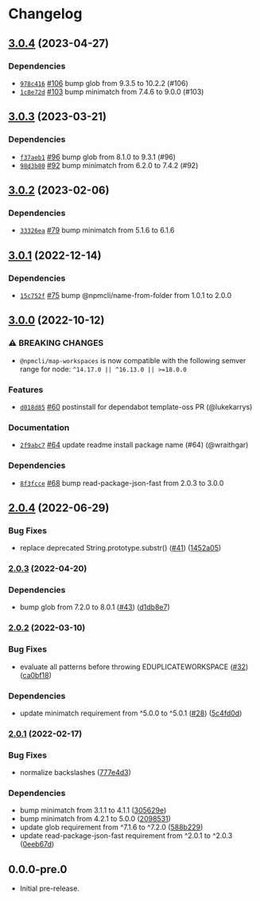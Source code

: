 # Changelog

## [3.0.4](https://github.com/npm/map-workspaces/compare/v3.0.3...v3.0.4) (2023-04-27)

### Dependencies

* [`978c416`](https://github.com/npm/map-workspaces/commit/978c4164368a5821284a62a051cb996728a10d93) [#106](https://github.com/npm/map-workspaces/pull/106) bump glob from 9.3.5 to 10.2.2 (#106)
* [`1c8e72d`](https://github.com/npm/map-workspaces/commit/1c8e72d4c253369a60b336ed59c2c3f7601bc47a) [#103](https://github.com/npm/map-workspaces/pull/103) bump minimatch from 7.4.6 to 9.0.0 (#103)

## [3.0.3](https://github.com/npm/map-workspaces/compare/v3.0.2...v3.0.3) (2023-03-21)

### Dependencies

* [`f37aeb1`](https://github.com/npm/map-workspaces/commit/f37aeb1dd83aa64ae96f1622061544d8b5466f4b) [#96](https://github.com/npm/map-workspaces/pull/96) bump glob from 8.1.0 to 9.3.1 (#96)
* [`98d3b80`](https://github.com/npm/map-workspaces/commit/98d3b8037fc5558403403fd930b744fe30d97f81) [#92](https://github.com/npm/map-workspaces/pull/92) bump minimatch from 6.2.0 to 7.4.2 (#92)

## [3.0.2](https://github.com/npm/map-workspaces/compare/v3.0.1...v3.0.2) (2023-02-06)

### Dependencies

* [`33326ea`](https://github.com/npm/map-workspaces/commit/33326ea8a71e79370975b4547df0aa04d108a35a) [#79](https://github.com/npm/map-workspaces/pull/79) bump minimatch from 5.1.6 to 6.1.6

## [3.0.1](https://github.com/npm/map-workspaces/compare/v3.0.0...v3.0.1) (2022-12-14)

### Dependencies

* [`15c752f`](https://github.com/npm/map-workspaces/commit/15c752f9bdf18ffbd719e68a385f19494f7ee110) [#75](https://github.com/npm/map-workspaces/pull/75) bump @npmcli/name-from-folder from 1.0.1 to 2.0.0

## [3.0.0](https://github.com/npm/map-workspaces/compare/v2.0.4...v3.0.0) (2022-10-12)

### ⚠️ BREAKING CHANGES

* `@npmcli/map-workspaces` is now compatible with the following semver range for node: `^14.17.0 || ^16.13.0 || >=18.0.0`

### Features

* [`d018d85`](https://github.com/npm/map-workspaces/commit/d018d850e67ca4da179db0368728b144dde10cad) [#60](https://github.com/npm/map-workspaces/pull/60) postinstall for dependabot template-oss PR (@lukekarrys)

### Documentation

* [`2f9abc7`](https://github.com/npm/map-workspaces/commit/2f9abc7037e1872ff94787f59ee103c64939f708) [#64](https://github.com/npm/map-workspaces/pull/64) update readme install package name (#64) (@wraithgar)

### Dependencies

* [`8f3fcce`](https://github.com/npm/map-workspaces/commit/8f3fccefa57e06d4dd5e271cc1255f43e5528029) [#68](https://github.com/npm/map-workspaces/pull/68) bump read-package-json-fast from 2.0.3 to 3.0.0

## [2.0.4](https://github.com/npm/map-workspaces/compare/v2.0.3...v2.0.4) (2022-06-29)


### Bug Fixes

* replace deprecated String.prototype.substr() ([#41](https://github.com/npm/map-workspaces/issues/41)) ([1452a05](https://github.com/npm/map-workspaces/commit/1452a052495664505313027928213c4473c44842))

### [2.0.3](https://github.com/npm/map-workspaces/compare/v2.0.2...v2.0.3) (2022-04-20)


### Dependencies

* bump glob from 7.2.0 to 8.0.1 ([#43](https://github.com/npm/map-workspaces/issues/43)) ([d1db8e7](https://github.com/npm/map-workspaces/commit/d1db8e7dcf3b70008bf050e41472ba600d8a24de))

### [2.0.2](https://www.github.com/npm/map-workspaces/compare/v2.0.1...v2.0.2) (2022-03-10)


### Bug Fixes

* evaluate all patterns before throwing EDUPLICATEWORKSPACE ([#32](https://www.github.com/npm/map-workspaces/issues/32)) ([ca0bf18](https://www.github.com/npm/map-workspaces/commit/ca0bf18d4852017c3befc3c908baf29e6e72a55f))


### Dependencies

* update minimatch requirement from ^5.0.0 to ^5.0.1 ([#28](https://www.github.com/npm/map-workspaces/issues/28)) ([5c4fd0d](https://www.github.com/npm/map-workspaces/commit/5c4fd0d28d19539fdb9df85bcafcc7122b3702b0))

### [2.0.1](https://www.github.com/npm/map-workspaces/compare/v2.0.0...v2.0.1) (2022-02-17)


### Bug Fixes

* normalize backslashes ([777e4d3](https://www.github.com/npm/map-workspaces/commit/777e4d3a8670b94dba91e4305ce2b846fc02b7d8))


### Dependencies

* bump minimatch from 3.1.1 to 4.1.1 ([305629e](https://www.github.com/npm/map-workspaces/commit/305629e32609451af7ce8b6464dde224ab5dcc7a))
* bump minimatch from 4.2.1 to 5.0.0 ([2098531](https://www.github.com/npm/map-workspaces/commit/2098531776a31172a3664097b769e83cb8dbe682))
* update glob requirement from ^7.1.6 to ^7.2.0 ([588b229](https://www.github.com/npm/map-workspaces/commit/588b22938dd514b806dea4f6cb76298c4d468b3a))
* update read-package-json-fast requirement from ^2.0.1 to ^2.0.3 ([0eeb67d](https://www.github.com/npm/map-workspaces/commit/0eeb67d2dff646553321957438d9b9d86202e8b7))

## 0.0.0-pre.0

- Initial pre-release.
